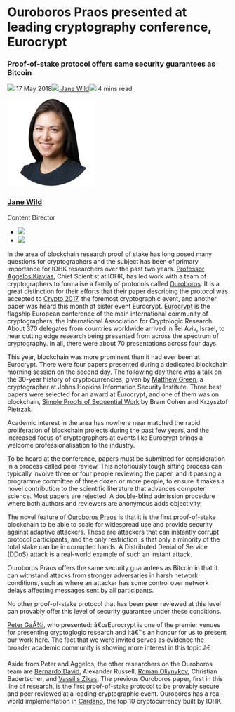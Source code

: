 # Ouroboros Praos presented at leading cryptography conference, Eurocrypt
### **Proof-of-stake protocol offers same security guarantees as Bitcoin**
![](img/2018-05-17-ouroboros-praos-presented-at-leading-cryptography-conference.002.png) 17 May 2018![](img/2018-05-17-ouroboros-praos-presented-at-leading-cryptography-conference.002.png)[ Jane Wild](/en/blog/authors/jane-wild/page-1/)![](img/2018-05-17-ouroboros-praos-presented-at-leading-cryptography-conference.003.png) 4 mins read

![Jane Wild](img/2018-05-17-ouroboros-praos-presented-at-leading-cryptography-conference.004.png)[](/en/blog/authors/jane-wild/page-1/)
### [**Jane Wild**](/en/blog/authors/jane-wild/page-1/)
Content Director

- ![](img/2018-05-17-ouroboros-praos-presented-at-leading-cryptography-conference.005.png)[](https://www.linkedin.com/in/jane-wild-7898389 "LinkedIn")
- ![](img/2018-05-17-ouroboros-praos-presented-at-leading-cryptography-conference.006.png)[](https://twitter.com/jane_wild_ "Twitter")

In the area of blockchain research proof of stake has long posed many questions for cryptographers and the subject has been of primary importance for IOHK researchers over the past two years. [Professor Aggelos Kiayias](/en/team/aggelos-kiayias/ "Aggelos Kiayias, iohk.io"), Chief Scientist at IOHK, has led work with a team of cryptographers to formalise a family of protocols called [Ouroboros](/en/research/papers/#9BKRHCSI "Ouroboros, iohk.io"). It is a great distinction for their efforts that their paper describing the protocol was accepted to [Crypto 2017](/en/blog/ouroboros-at-crypto-2017/ "Ouroboros at Crypto 2017, iohk.io"), the foremost cryptographic event, and another paper was heard this month at sister event Eurocrypt. [Eurocrypt](https://eurocrypt.iacr.org/2018/ "eurocrypt.iacr.org") is the flagship European conference of the main international community of cryptographers, the International Association for Cryptologic Research. About 370 delegates from countries worldwide arrived in Tel Aviv, Israel, to hear cutting edge research being presented from across the spectrum of cryptography. In all, there were about 70 presentations across four days.

This year, blockchain was more prominent than it had ever been at Eurocrypt. There were four papers presented during a dedicated blockchain morning session on the second day. The following day there was a talk on the 30-year history of cryptocurrencies, given by [Matthew Green](https://isi.jhu.edu/~mgreen/ "Matthew Green, isi.jhu.edu"), a cryptographer at Johns Hopkins Information Security Institute. Three best papers were selected for an award at Eurocrypt, and one of them was on blockchain, [Simple Proofs of Sequential Work](https://eprint.iacr.org/2018/183 "Simple Proofs of Sequential Work, eprint.iacr.org") by Bram Cohen and Krzysztof Pietrzak. 

Academic interest in the area has nowhere near matched the rapid proliferation of blockchain projects during the past few years, and the increased focus of cryptographers at events like Eurocrypt brings a welcome professionalisation to the industry.

To be heard at the conference, papers must be submitted for consideration in a process called peer review. This notoriously tough sifting process can typically involve three or four people reviewing the paper, and it passing a programme committee of three dozen or more people, to ensure it makes a novel contribution to the scientific literature that advances computer science. Most papers are rejected. A double-blind admission procedure where both authors and reviewers are anonymous adds objectivity.

The novel feature of [Ouroboros Praos](/en/research/papers/#XJ6MHFXX "Ouroboros Praos, iohk.io") is that it is the first proof-of-stake blockchain to be able to scale for widespread use and provide security against adaptive attackers. These are attackers that can instantly corrupt protocol participants, and the only restriction is that only a minority of the total stake can be in corrupted hands. A Distributed Denial of Service (DDoS) attack is a real-world example of such an instant attack.

Ouroboros Praos offers the same security guarantees as Bitcoin in that it can withstand attacks from stronger adversaries in harsh network conditions, such as where an attacker has some control over network delays affecting messages sent by all participants. 

No other proof-of-stake protocol that has been peer reviewed at this level can provably offer this level of security guarantee under these conditions.

[Peter GaÅ¾i](/en/team/peter-gazi/ "Peter GaÅ¾i, iohk.io"), who presented: â€œEurocrypt is one of the premier venues for presenting cryptoglogic research and itâ€™s an honour for us to present our work here. The fact that we were invited serves as evidence the broader academic community is showing more interest in this topic.â€

Aside from Peter and Aggelos, the other researchers on the Ouroboros team are [Bernardo David](/en/team/bernardo-david/ "Bernardo David, iohk.io"), Alexander Russell, [Roman Oliynykov](/en/team/roman-oliynykov/ "Roman Oliynykov, iohk.io"), Christian Badertscher, and [Vassilis Zikas](/en/team/vassilis-zikas "Vassilis Zikas, iohk.io"). The previous Ouroboros paper, first in this line of research, is the first proof-of-stake protocol to be provably secure and peer reviewed at a leading cryptographic event. Ouroboros has a real-world implementation in [Cardano](https://www.cardano.org/en/home/ "cardano.org"), the top 10 cryptocurrency built by IOHK.
